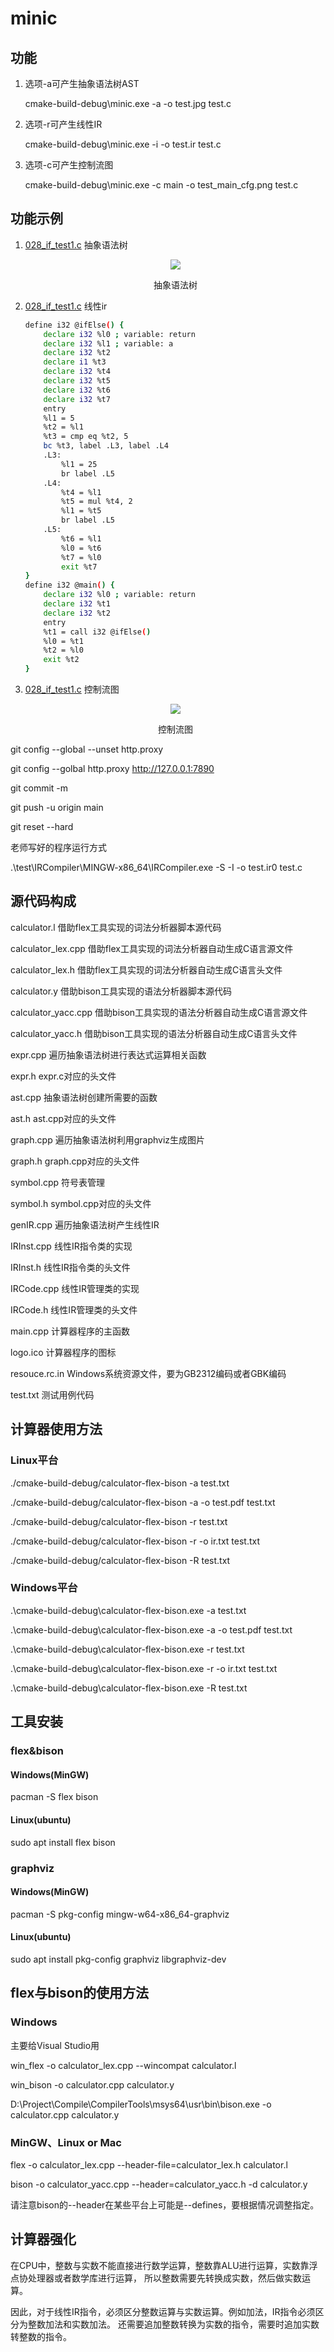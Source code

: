 # minic

## 功能

1. 选项-a可产生抽象语法树AST

    cmake-build-debug\minic.exe -a -o test.jpg  test.c

2. 选项-r可产生线性IR

    cmake-build-debug\minic.exe -i -o test.ir  test.c

3. 选项-c可产生控制流图

    cmake-build-debug\minic.exe -c main -o test_main_cfg.png  test.c

## 功能示例

1. [028_if_test1.c](/doc/image/028_if_test1_ast.jpg) 抽象语法树

    <div align="center", >
    <img src="./doc/image/028_if_test1_ast.jpg">
    <p >抽象语法树</p>
    </div>

2. [028_if_test1.c](/doc/image/028_if_test1_ast.jpg) 线性ir

    ``` bash
    define i32 @ifElse() {
        declare i32 %l0 ; variable: return
        declare i32 %l1 ; variable: a
        declare i32 %t2
        declare i1 %t3
        declare i32 %t4
        declare i32 %t5
        declare i32 %t6
        declare i32 %t7
        entry
        %l1 = 5
        %t2 = %l1
        %t3 = cmp eq %t2, 5
        bc %t3, label .L3, label .L4
        .L3:
            %l1 = 25
            br label .L5
        .L4:
            %t4 = %l1
            %t5 = mul %t4, 2
            %l1 = %t5
            br label .L5
        .L5:
            %t6 = %l1
            %l0 = %t6
            %t7 = %l0
            exit %t7
    }
    define i32 @main() {
        declare i32 %l0 ; variable: return
        declare i32 %t1
        declare i32 %t2
        entry
        %t1 = call i32 @ifElse()
        %l0 = %t1
        %t2 = %l0
        exit %t2
    }
    ```

3. [028_if_test1.c](/doc/image/028_if_test1_ast.jpg) 控制流图

    <div align="center">
    <img src="./doc/image/028_if_test1_cfg.png">
    <p>控制流图</p>
    </div>

git config --global --unset http.proxy

git config --golbal http.proxy <http://127.0.0.1:7890>

git commit -m

git push -u origin main

git reset --hard

老师写好的程序运行方式

.\test\IRCompiler\MINGW-x86_64\IRCompiler.exe -S -I -o test.ir0 test.c

## 源代码构成

calculator.l 借助flex工具实现的词法分析器脚本源代码

calculator_lex.cpp 借助flex工具实现的词法分析器自动生成C语言源文件

calculator_lex.h 借助flex工具实现的词法分析器自动生成C语言头文件

calculator.y 借助bison工具实现的语法分析器脚本源代码

calculator_yacc.cpp 借助bison工具实现的语法分析器自动生成C语言源文件

calculator_yacc.h 借助bison工具实现的语法分析器自动生成C语言头文件

expr.cpp 遍历抽象语法树进行表达式运算相关函数

expr.h expr.c对应的头文件

ast.cpp 抽象语法树创建所需要的函数

ast.h ast.cpp对应的头文件

graph.cpp 遍历抽象语法树利用graphviz生成图片

graph.h graph.cpp对应的头文件

symbol.cpp 符号表管理

symbol.h symbol.cpp对应的头文件

genIR.cpp 遍历抽象语法树产生线性IR

IRInst.cpp 线性IR指令类的实现

IRInst.h 线性IR指令类的头文件

IRCode.cpp 线性IR管理类的实现

IRCode.h 线性IR管理类的头文件

main.cpp 计算器程序的主函数

logo.ico 计算器程序的图标

resouce.rc.in Windows系统资源文件，要为GB2312编码或者GBK编码

test.txt 测试用例代码

## 计算器使用方法

### Linux平台

./cmake-build-debug/calculator-flex-bison -a test.txt

./cmake-build-debug/calculator-flex-bison -a -o test.pdf test.txt

./cmake-build-debug/calculator-flex-bison -r test.txt

./cmake-build-debug/calculator-flex-bison -r -o ir.txt test.txt

./cmake-build-debug/calculator-flex-bison -R test.txt

### Windows平台

.\cmake-build-debug\calculator-flex-bison.exe -a test.txt

.\cmake-build-debug\calculator-flex-bison.exe -a -o test.pdf test.txt

.\cmake-build-debug\calculator-flex-bison.exe -r test.txt

.\cmake-build-debug\calculator-flex-bison.exe -r -o ir.txt test.txt

.\cmake-build-debug\calculator-flex-bison.exe -R test.txt

## 工具安装

### flex&bison

#### Windows(MinGW)

pacman -S flex bison

#### Linux(ubuntu)

sudo apt install flex bison

### graphviz

#### Windows(MinGW)

pacman -S pkg-config mingw-w64-x86_64-graphviz

#### Linux(ubuntu)

sudo apt install pkg-config graphviz libgraphviz-dev

## flex与bison的使用方法

### Windows

主要给Visual Studio用

win_flex -o calculator_lex.cpp --wincompat calculator.l

win_bison -o calculator.cpp calculator.y

D:\Project\Compile\CompilerTools\msys64\usr\bin\bison.exe -o calculator.cpp calculator.y

### MinGW、Linux or Mac

flex -o calculator_lex.cpp --header-file=calculator_lex.h calculator.l

bison -o calculator_yacc.cpp --header=calculator_yacc.h -d calculator.y

请注意bison的--header在某些平台上可能是--defines，要根据情况调整指定。

## 计算器强化

在CPU中，整数与实数不能直接进行数学运算，整数靠ALU进行运算，实数靠浮点协处理器或者数学库进行运算，
所以整数需要先转换成实数，然后做实数运算。

因此，对于线性IR指令，必须区分整数运算与实数运算。例如加法，IR指令必须区分为整数加法和实数加法。
还需要追加整数转换为实数的指令，需要时追加实数转整数的指令。

